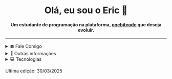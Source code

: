 <div align="center">
<h1 align="center">Olá, eu sou o Eric 🦊</h1>
<h4 align="center">
  Um estudante de programação na plataforma, 
  <a href="https://www.onebitcode.com/" target="_blank">onebitcode</a>
  que deseja evoluir.
</h4>
</div>

-----
<details>
  <summary>☎️ Fale Comigo</summary>
<div>
  <samp>
    <h2 align="center">Pode me encontrar abaixo:</h2>
  <p align="center">
      <a href="https://instagram.com/desenvolvedoreric" target="blank"><img align="center"
         src="https://img.shields.io/badge/instagram-%23E4405F.svg?style=for-the-badge&logo=Instagram&logoColor=white"
         alt="azzar" height="30"/></a>
      <br>
    </p>
  </samp>
</div>
</details>

<details>
  <summary>🧮 Outras informações</summary>
<div>
<samp>
<h2 align="center">Informações</h2>

- **Idade:** 20 anos
- **Localização:** São Paulo, Brasil
- **Estudando:** Frontend
- **Educação:** Curso online de frontend pela OneBitCode
  
<p align="center">
  <a href="github.com/desenvolvedoreric" target="blank"><img align="center" 
     src="https://komarev.com/ghpvc/?username=desenvolvedoreric&style=for-the-badge&label=VISUALIZAÇÕES" height="25"
     alt="views count" /></a>
</p>
 </samp>
</div>
</details>
  
<details> 
  <summary>💻 Tecnologias</summary>
  <h2>Frontend</h2>
    
  - HTML
  
  - CSS
  
  - Javascript
    
   <p>
    <a href="https://github.com/desenvolvedoreric/">
      <img src="https://github-readme-stats.vercel.app/api/top-langs/?username=desenvolvedoreric&langs_count=6&theme=gruvbox&layout=compact&hide_border=true"
      alt="1999AZZAR :: overall Top Langs " />
    </a>
  </p>
</details>

Ultima edição: 30/03/2025
